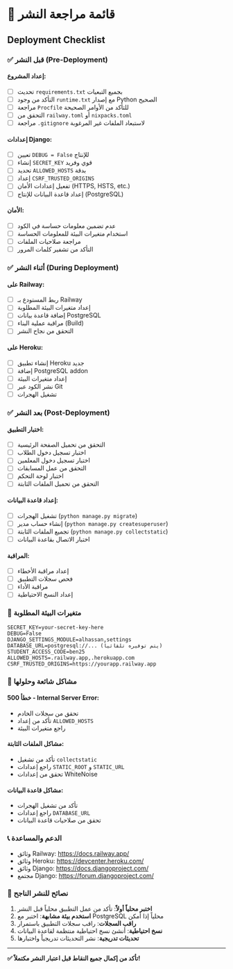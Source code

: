 # 🚀 قائمة مراجعة النشر
## Deployment Checklist

### ✅ قبل النشر (Pre-Deployment)

#### إعداد المشروع:
- [ ] تحديث `requirements.txt` بجميع التبعيات
- [ ] التأكد من وجود `runtime.txt` مع إصدار Python الصحيح
- [ ] مراجعة `Procfile` للتأكد من الأوامر الصحيحة
- [ ] التحقق من `railway.toml` أو `nixpacks.toml`
- [ ] مراجعة `.gitignore` لاستبعاد الملفات غير المرغوبة

#### إعدادات Django:
- [ ] تعيين `DEBUG = False` للإنتاج
- [ ] إنشاء `SECRET_KEY` قوي وفريد
- [ ] تحديد `ALLOWED_HOSTS` بدقة
- [ ] إعداد `CSRF_TRUSTED_ORIGINS`
- [ ] تفعيل إعدادات الأمان (HTTPS, HSTS, etc.)
- [ ] إعداد قاعدة البيانات للإنتاج (PostgreSQL)

#### الأمان:
- [ ] عدم تضمين معلومات حساسة في الكود
- [ ] استخدام متغيرات البيئة للمعلومات الحساسة
- [ ] مراجعة صلاحيات الملفات
- [ ] التأكد من تشفير كلمات المرور

### ✅ أثناء النشر (During Deployment)

#### على Railway:
- [ ] ربط المستودع بـ Railway
- [ ] إعداد متغيرات البيئة المطلوبة
- [ ] إضافة قاعدة بيانات PostgreSQL
- [ ] مراقبة عملية البناء (Build)
- [ ] التحقق من نجاح النشر

#### على Heroku:
- [ ] إنشاء تطبيق Heroku جديد
- [ ] إضافة PostgreSQL addon
- [ ] إعداد متغيرات البيئة
- [ ] نشر الكود عبر Git
- [ ] تشغيل الهجرات

### ✅ بعد النشر (Post-Deployment)

#### اختبار التطبيق:
- [ ] التحقق من تحميل الصفحة الرئيسية
- [ ] اختبار تسجيل دخول الطلاب
- [ ] اختبار تسجيل دخول المعلمين
- [ ] التحقق من عمل المسابقات
- [ ] اختبار لوحة التحكم
- [ ] التحقق من تحميل الملفات الثابتة

#### إعداد قاعدة البيانات:
- [ ] تشغيل الهجرات (`python manage.py migrate`)
- [ ] إنشاء حساب مدير (`python manage.py createsuperuser`)
- [ ] تجميع الملفات الثابتة (`python manage.py collectstatic`)
- [ ] اختبار الاتصال بقاعدة البيانات

#### المراقبة:
- [ ] إعداد مراقبة الأخطاء
- [ ] فحص سجلات التطبيق
- [ ] مراقبة الأداء
- [ ] إعداد النسخ الاحتياطية

### 🔧 متغيرات البيئة المطلوبة

```
SECRET_KEY=your-secret-key-here
DEBUG=False
DJANGO_SETTINGS_MODULE=alhassan.settings
DATABASE_URL=postgresql://... (يتم توفيره تلقائياً)
STUDENT_ACCESS_CODE=ben25
ALLOWED_HOSTS=.railway.app,.herokuapp.com
CSRF_TRUSTED_ORIGINS=https://yourapp.railway.app
```

### 🚨 مشاكل شائعة وحلولها

#### خطأ 500 - Internal Server Error:
- تحقق من سجلات الخادم
- تأكد من إعداد `ALLOWED_HOSTS`
- راجع متغيرات البيئة

#### مشاكل الملفات الثابتة:
- تأكد من تشغيل `collectstatic`
- راجع إعدادات `STATIC_ROOT` و `STATIC_URL`
- تحقق من إعدادات WhiteNoise

#### مشاكل قاعدة البيانات:
- تأكد من تشغيل الهجرات
- راجع إعدادات `DATABASE_URL`
- تحقق من صلاحيات قاعدة البيانات

### 📞 الدعم والمساعدة

- وثائق Railway: https://docs.railway.app/
- وثائق Heroku: https://devcenter.heroku.com/
- وثائق Django: https://docs.djangoproject.com/
- مجتمع Django: https://forum.djangoproject.com/

### 🎯 نصائح للنشر الناجح

1. **اختبر محلياً أولاً**: تأكد من عمل التطبيق محلياً قبل النشر
2. **استخدم بيئة مشابهة**: اختبر مع PostgreSQL محلياً إذا أمكن
3. **راقب السجلات**: راقب سجلات التطبيق باستمرار
4. **نسخ احتياطية**: أنشئ نسخ احتياطية منتظمة لقاعدة البيانات
5. **تحديثات تدريجية**: نشر التحديثات تدريجياً واختبارها

---
**✅ تأكد من إكمال جميع النقاط قبل اعتبار النشر مكتملاً!**
